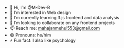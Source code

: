 - 👋 Hi, I’m @M-Dev-B
- 👀 I’m interested in Web design
- 🌱 I’m currently learning 3.js frontend and data analysis 
- 💞️ I’m looking to collaborate on any frontend projects
- 📫 Reach me: mahajanmehul553@gmail.com
- 😄 Pronouns: he/him
- ⚡ Fun fact: I also like psychology

<!---
M-Dev-B/M-Dev-B is a ✨ special ✨ repository because its `README.md` (this file) appears on your GitHub profile.
You can click the Preview link to take a look at your changes.
--->
